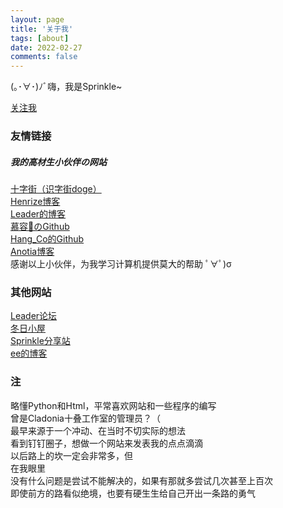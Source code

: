 ```yaml
---
layout: page
title: '关于我'
tags: [about]
date: 2022-02-27
comments: false
---
```

    
(｡･∀･)ﾉﾞ嗨，我是Sprinkle~<br>

[关注我](https://space.bilibili.com/504151731)<br>

### 友情链接
##### 我的高材生小伙伴の网站
[十字街（识字街doge）](https://crosst.chat)<br>
[Henrize博客](https://henrize.kim)<br>
[Leader的博客](https://leader.rthe.xyz)<br>
[慕容🐷のGithub](https://github.com/murongpig)<br>
[Hang_Co的Github](https://github.com/hangco-studio)<br>
[Anotia博客](https://anotiawang.github.io)<br>
感谢以上小伙伴，为我学习计算机提供莫大的帮助 ﾟ∀ﾟ)σ<br>
### 其他网站
[Leader论坛](https://leader.freeflarum.com)<br>
[冬日小屋](https://bbs.spr233.eu.org)<br>
[Sprinkle分享站](https://drive.sprinkle.workers.dev)<br>
[ee的博客](https://paperee.tk)<br>
### 注
略懂Python和Html，平常喜欢网站和一些程序的编写<br>
曾是Cladonia十叠工作室的管理员？（<br>
最早来源于一个冲动、在当时不切实际的想法<br>
看到钉钉圈子，想做一个网站来发表我的点点滴滴<br>
以后路上的坎一定会非常多，但<br>
在我眼里<br>
没有什么问题是尝试不能解决的，如果有那就多尝试几次甚至上百次<br>
即使前方的路看似绝境，也要有硬生生给自己开出一条路的勇气<br>
